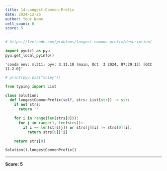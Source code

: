```yaml
---
title: 14-Longest-Common-Prefix
date: 2024-12-25
author: Your Name
cell_count: 6
score: 5
---
```


```python
# https://leetcode.com/problems/longest-common-prefix/description/
```


```python
import pyutil as pyu
pyu.get_local_pyinfo()
```




    'conda env: ml311; pyv: 3.11.10 (main, Oct  3 2024, 07:29:13) [GCC 11.2.0]'




```python
# print(pyu.ps2("scipy"))
```


```python
from typing import List 
```


```python
class Solution:
  def longestCommonPrefix(self, strs: List[str]) -> str:
    if not strs:
      return ''

    for i in range(len(strs[0])):
      for j in range(1, len(strs)):
        if i == len(strs[j]) or strs[j][i] != strs[0][i]:
          return strs[0][:i]

    return strs[0]
```


```python
Solution().longestCommonPrefix()
```


---
**Score: 5**